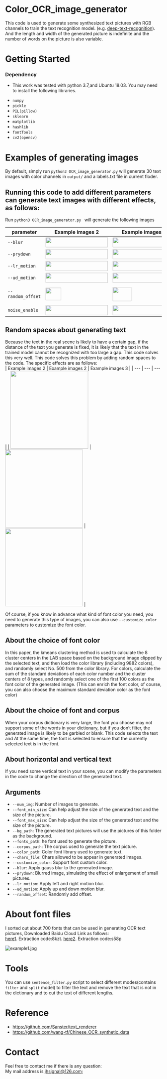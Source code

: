 # Color_OCR_image_generator
This code is used to generate some synthesized text pictures with RGB channels to train the text recognition model.
(e.g. [deep-text-recognition](https://github.com/clovaai/deep-text-recognition-benchmark)).
And the length and width of the generated picture is indefinite and the number of words on the picture is also variable.

# Getting Started
### Dependency
- This work was tested with python 3.7,and Ubuntu 18.03. You may need to install the following libraries. <br>
* `numpy`
* `pickle`
* `PIL(pillow)`
* `sklearn`
* `matplotlib`
* `hashlib`
* `fontTools`
* `cv2(opencv)`


# Examples of generating images
By default, simply run `python3 OCR_image_generator.py` will generate 30 text images with color channels in `output/` and a labels.txt file in current floder.<br>
## Running this code to add different parameters can generate text images with different effects, as follows:
Run `python3 OCR_image_generator.py ` will generate the following images<br>

| parameter  |    Example images 2    |      Example images 2 |        Example images 3 |
| ---         |     ---      |          --- |           --- |
| `--blur `| <img src="./demo_image/img_3_blur.jpg" width="200" height="32" >    |   <img src="./demo_image/img_3_blur2.jpg" width="200" height="32">    |  <img src="./demo_image/img_3_blur46.jpg" width="200" height="32">   |
| `--prydown`| <img src="./demo_image/mi1.jpg" width="200" height="32">      |    <img src="./demo_image/mi2.jpg" width="200" height="32">    |   <img src="./demo_image/mi3.jpg" width="200" height="32">  
| `--lr_motion`| <img src="./demo_image/lf1.jpg" width="200" height="32">  |   <img src="./demo_image/lf2.jpg" width="200" height="32">   |  <img src="./demo_image/lf4.jpg" width="200" height="32"> 
| `--ud_motion`| <img src="./demo_image/img_3_up2.jpg" width="200" height="32">      |    <img src="./demo_image/img_3_up5.jpg" width="200" height="32">    |   <img src="./demo_image/img_3_up22.jpg" width="200" height="32">    |
|`--random_offset` | <img src="./demo_image/rd1.jpg" width="50" height="40">    |   <img src="./demo_image/rd2.jpg" width="60" height="45">    |  <img src="./demo_image/rd3.jpg" width="160" height="60">  
|`noise_enable` | <img src="./demo_image/n1.jpg" width="200" height="32">    |   <img src="./demo_image/n2.jpg" width="200" height="32">    |  <img src="./demo_image/n3.jpg" width="200" height="32">  



## Random spaces about generating text
Because the text in the real scene is likely to have a certain gap, if the distance of the text you generate is fixed,
it is likely that the text in the trained model cannot be recognized with too large a gap. This code solves this very well.
This code solves this problem by adding random spaces to the code. The specific effects are as follows:<br>
|   Example images 2    |      Example images 2 |        Example images 3 |
| ---      |          --- |           --- |
| <img src="./demo_image/img_3_space15.jpg" width="250">    |   <img src="./demo_image/img_3_space57.jpg" width="250">    |  <img src="./demo_image/img_3_space79.jpg" width="250">   |


Of course, if you know in advance what kind of font color you need, you need to generate this type of images, 
you can also use `--customize_color` parameters to customize the font color.


## About the choice of font color
In this paper, the kmeans clustering method is used to calculate the 8 cluster centers in the LAB space 
based on the background image clipped by the selected text, and then load the color library (including 9882 colors), 
and randomly select No. 500 from the color library. For colors, calculate the sum of the standard deviations of each color
 number and the cluster centers of 8 types, and randomly select one of the first 100 colors as the font color of the generated image. 
 (This can enrich the font color, of course, you can also choose the maximum standard deviation color as the font color)

## About the choice of font and corpus
When your corpus dictionary is very large, the font you choose may not support some of the words in your dictionary,
but if you don’t filter, the generated image is likely to be garbled or blank. This code selects the text and At the same time,
the font is selected to ensure that the currently selected text is in the font.


## About horizontal and vertical text
If you need some vertical text in your scene, you can modify the parameters in the code to change the direction of the generated text.

## Arguments
* `--num_img`: Number of images to generate.
* `--font_min_size`: Can help adjust the size of the generated text and the size of the picture.
* `--font_max_size`: Can help adjust the size of the generated text and the size of the picture.
* `--bg_path`: The generated text pictures will use the pictures of this folder as the background.
* `--fonts_path`: he font used to generate the picture.
* `--corpus_path`: The corpus used to generate the text picture.
* `--color_path`: Color font library used to generate text.
* `--chars_file`: Chars allowed to be appear in generated images.
* `--customize_color`: Support font custom color.
* `--blur`: Apply gauss blur to the generated image.
* `--prydown`: Blurred image, simulating the effect of enlargement of small pictures.
* `--lr_motion`: Apply left and right motion blur.
* `--ud_motion`: Apply up and down motion blur.
* `--random_offset`: Randomly add offset.


# About font files
I sorted out about 700 fonts that can be used in generating OCR text pictures,
Downloaded Baidu Cloud Link as follows:<br>
 [here1](https://pan.baidu.com/s/1dRp70rEVeauu9rWB7bfGZw). Extraction code:8kzt.   [here2](https://pan.baidu.com/s/1aHkYSxactHm4u5eEiqHDAA). Extraction code:s58p

![example1.jpg](./demo_image/ziti.png)


# Tools
You can use `sentence_filter.py` script to select different modes(contains `filter` and `split` model) to 
filter the text and remove the text that is not in the dictionary and to cut the text of different lengths.


# Reference
- https://github.com/Sanster/text_renderer
- https://github.com/wang-tf/Chinese_OCR_synthetic_data


# Contact
Feel free to contact me if there is any question: <br>
My mail address is jhsignal@126.com; 

